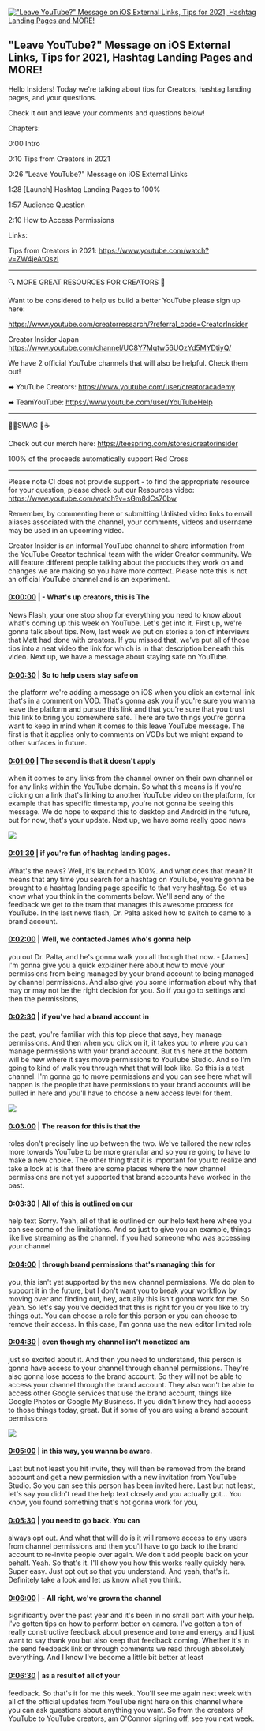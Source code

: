 [!["Leave YouTube?" Message on iOS External Links, Tips for 2021, Hashtag Landing Pages and MORE!](https://i.ytimg.com/vi/0zTbA8KEV7I/maxresdefault.jpg)](https://www.youtube.com/watch?v=0zTbA8KEV7I)

## "Leave YouTube?" Message on iOS External Links, Tips for 2021, Hashtag Landing Pages and MORE!

Hello Insiders! Today we're talking about tips for Creators, hashtag landing pages, and your questions.



Check it out and leave your comments and questions below!



Chapters:



0:00 Intro

0:10 Tips from Creators in 2021

0:26 "Leave YouTube?" Message on iOS External Links

1:28 [Launch] Hashtag Landing Pages to 100%

1:57 Audience Question

2:10 How to Access Permissions



Links:

Tips from Creators in 2021: https://www.youtube.com/watch?v=ZW4jeAtQszI



-------------------------------------------



🔍 MORE GREAT RESOURCES FOR CREATORS 🔎



Want to be considered to help us build a better YouTube please sign up here: 

https://www.youtube.com/creatorresearch/?referral_code=CreatorInsider



Creator Insider Japan https://www.youtube.com/channel/UC8Y7Mqtw56UOzYd5MYDtiyQ/



We have 2 official YouTube channels that will also be helpful. Check them out! 



➡ YouTube Creators: https://www.youtube.com/user/creatoracademy



➡ TeamYouTube: https://www.youtube.com/user/YouTubeHelp



-------------------------------------------



👕👚SWAG 🎽☕



Check out our merch here: https://teespring.com/stores/creatorinsider



100% of the proceeds automatically support Red Cross



-------------------------------------------

Please note CI does not provide support - to find the appropriate resource for your question, please check out our Resources video: https://www.youtube.com/watch?v=sGm8dCs70bw



Remember, by commenting here or submitting Unlisted video links to email aliases associated with the channel, your comments, videos and username may be used in an upcoming video.



Creator Insider is an informal YouTube channel to share information from the YouTube Creator technical team with the wider Creator community. We will feature different people talking about the products they work on and changes we are making so you have more context. Please note this is not an official YouTube channel and is an experiment.



#### [0:00:00](https://www.youtube.com/watch?v=0zTbA8KEV7I&t=0) |  - What's up creators, this is The

News Flash, your one stop shop for everything you need to know about what's coming up this week on YouTube. Let's get into it. First up, we're gonna talk about tips. Now, last week we put on stories a ton of interviews that Matt had done with creators. If you missed that, we've put all of those tips into a neat video the link for which is in that description beneath this video. Next up, we have a message about staying safe on YouTube.  

#### [0:00:30](https://www.youtube.com/watch?v=0zTbA8KEV7I&t=30) |  So to help users stay safe on

the platform we're adding a message on iOS when you click an external link that's in a comment on VOD. That's gonna ask you if you're sure you wanna leave the platform and pursue this link and that you're sure that you trust this link to bring you somewhere safe. There are two things you're gonna want to keep in mind when it comes to this leave YouTube message. The first is that it applies only to comments on VODs but we might expand to other surfaces in future.  

#### [0:01:00](https://www.youtube.com/watch?v=0zTbA8KEV7I&t=60) |  The second is that it doesn't apply

when it comes to any links from the channel owner on their own channel or for any links within the YouTube domain. So what this means is if you're clicking on a link that's linking to another YouTube video on the platform, for example that has specific timestamp, you're not gonna be seeing this message. We do hope to expand this to desktop and Android in the future, but for now, that's your update. Next up, we have some really good news  

![](https://i.ytimg.com/vi/0zTbA8KEV7I/maxres1.jpg)



#### [0:01:30](https://www.youtube.com/watch?v=0zTbA8KEV7I&t=90) |  if you're fun of hashtag landing pages.

What's the news? Well, it's launched to 100%. And what does that mean? It means that any time you search for a hashtag on YouTube, you're gonna be brought to a hashtag landing page specific to that very hashtag. So let us know what you think in the comments below. We'll send any of the feedback we get to the team that manages this awesome process for YouTube. In the last news flash, Dr. Palta asked how to switch to came to a brand account.  

#### [0:02:00](https://www.youtube.com/watch?v=0zTbA8KEV7I&t=120) |  Well, we contacted James who's gonna help

you out Dr. Palta, and he's gonna walk you all through that now. - [James] I'm gonna give you a quick explainer here about how to move your permissions from being managed by your brand account to being managed by channel permissions. And also give you some information about why that may or may not be the right decision for you. So if you go to settings and then the permissions,  

#### [0:02:30](https://www.youtube.com/watch?v=0zTbA8KEV7I&t=150) |  if you've had a brand account in

the past, you're familiar with this top piece that says, hey manage permissions. And then when you click on it, it takes you to where you can manage permissions with your brand account. But this here at the bottom will be new where it says move permissions to YouTube Studio. And so I'm going to kind of walk you through what that will look like. So this is a test channel. I'm gonna go to move permissions and you can see here what will happen is the people that have permissions to your brand accounts will be pulled in here and you'll have to choose a new access level for them.  

![](https://i.ytimg.com/vi/0zTbA8KEV7I/maxres2.jpg)



#### [0:03:00](https://www.youtube.com/watch?v=0zTbA8KEV7I&t=180) |  The reason for this is that the

roles don't precisely line up between the two. We've tailored the new roles more towards YouTube to be more granular and so you're going to have to make a new choice. The other thing that it is important for you to realize and take a look at is that there are some places where the new channel permissions are not yet supported that brand accounts have worked in the past.  

#### [0:03:30](https://www.youtube.com/watch?v=0zTbA8KEV7I&t=210) |  All of this is outlined on our

help text Sorry. Yeah, all of that is outlined on our help text here where you can see some of the limitations. And so just to give you an example, things like live streaming as the channel. If you had someone who was accessing your channel  

#### [0:04:00](https://www.youtube.com/watch?v=0zTbA8KEV7I&t=240) |  through brand permissions that's managing this for

you, this isn't yet supported by the new channel permissions. We do plan to support it in the future, but I don't want you to break your workflow by moving over and finding out, hey, actually this isn't gonna work for me. So yeah. So let's say you've decided that this is right for you or you like to try things out. You can choose a role for this person or you can choose to remove their access. In this case, I'm gonna use the new editor limited role  

#### [0:04:30](https://www.youtube.com/watch?v=0zTbA8KEV7I&t=270) |  even though my channel isn't monetized am

just so excited about it. And then you need to understand, this person is gonna have access to your channel through channel permissions. They're also gonna lose access to the brand account. So they will not be able to access your channel through the brand account. They also won't be able to access other Google services that use the brand account, things like Google Photos or Google My Business. If you didn't know they had access to those things today, great. But if some of you are using a brand account permissions  

![](https://i.ytimg.com/vi/0zTbA8KEV7I/maxres3.jpg)



#### [0:05:00](https://www.youtube.com/watch?v=0zTbA8KEV7I&t=300) |  in this way, you wanna be aware.

Last but not least you hit invite, they will then be removed from the brand account and get a new permission with a new invitation from YouTube Studio. So you can see this person has been invited here. Last but not least, let's say you didn't read the help text closely and you actually got... You know, you found something that's not gonna work for you,  

#### [0:05:30](https://www.youtube.com/watch?v=0zTbA8KEV7I&t=330) |  you need to go back. You can

always opt out. And what that will do is it will remove access to any users from channel permissions and then you'll have to go back to the brand account to re-invite people over again. We don't add people back on your behalf. Yeah. So that's it. I'll show you how this works really quickly here. Super easy. Just opt out so that you understand. And yeah, that's it. Definitely take a look and let us know what you think.  

#### [0:06:00](https://www.youtube.com/watch?v=0zTbA8KEV7I&t=360) |  - All right, we've grown the channel

significantly over the past year and it's been in no small part with your help. I've gotten tips on how to perform better on camera. I've gotten a ton of really constructive feedback about presence and tone and energy and I just want to say thank you but also keep that feedback coming. Whether it's in the send feedback link or through comments we read through absolutely everything. And I know I've become a little bit better at least  

#### [0:06:30](https://www.youtube.com/watch?v=0zTbA8KEV7I&t=390) |  as a result of all of your

feedback. So that's it for me this week. You'll see me again next week with all of the official updates from YouTube right here on this channel where you can ask questions about anything you want. So from the creators of YouTube to YouTube creators, am O'Connor signing off, see you next week.  